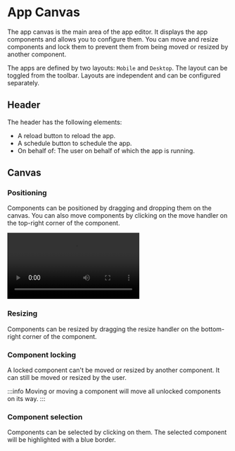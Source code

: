 # App Canvas

The app canvas is the main area of the app editor. It displays the app components and allows you to configure them.
You can move and resize components and lock them to prevent them from being moved or resized by another component.

The apps are defined by two layouts: `Mobile` and `Desktop`. The layout can be toggled from the toolbar. Layouts are independent and can be configured separately.

## Header

The header has the following elements:

- A reload button to reload the app.
- A schedule button to schedule the app.
- On behalf of: The user on behalf of which the app is running.

## Canvas

### Positioning

Components can be positioned by dragging and dropping them on the canvas. You can also move components by clicking on the move handler on the top-right corner of the component.

![App moving](../assets/how_to/11_app_canvas/app-canvas-moving.mp4)

### Resizing

Components can be resized by dragging the resize handler on the bottom-right corner of the component.

### Component locking

A locked component can't be moved or resized by another component. It can still be moved or resized by the user.

:::info
Moving or moving a component will move all unlocked components on its way.
:::

### Component selection

Components can be selected by clicking on them. The selected component will be highlighted with a blue border.
